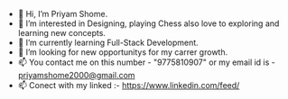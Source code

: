 - 👋 Hi, I’m Priyam Shome.
- 💞️ I’m interested in Designing, playing Chess also love to exploring and learning new concepts. 
- 🌱 I’m currently learning Full-Stack Development. 
- 👀 I’m looking for new opportunitys for my carrer growth.
- 📫 You contact me on this number - "9775810907" or my email id is - priyamshome2000@gmail.com
- 📫 Conect with my linked :- https://www.linkedin.com/feed/  

<!---
Spidey-web2000/Spidey-web2000 is a ✨ special ✨ repository because its `README.md` (this file) appears on your GitHub profile.
You can click the Preview link to take a look at your changes.
--->
